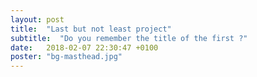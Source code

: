 ```yaml
---
layout: post
title:  "Last but not least project"
subtitle:  "Do you remember the title of the first ?"
date:   2018-02-07 22:30:47 +0100
poster: "bg-masthead.jpg"
---
```


